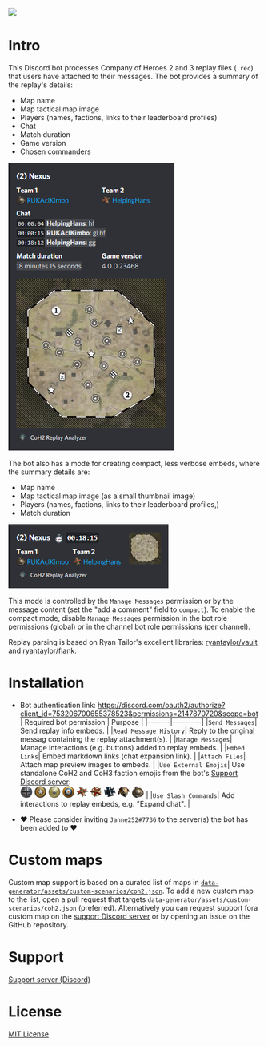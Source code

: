 [![](https://img.shields.io/discord/753277157027086427?color=%2336393f&label=Support%20Discord&logo=discord&logoColor=white)](https://discord.gg/RwCZTUwMd3)

# Intro
This Discord bot processes Company of Heroes 2 and 3 replay files (`.rec`) that users have attached to their messages.
The bot provides a summary of the replay's details:
- Map name
- Map tactical map image
- Players (names, factions, links to their leaderboard profiles)
- Chat
- Match duration
- Game version
- Chosen commanders

![](./media/examples/full-embed.png)

The bot also has a mode for creating compact, less verbose embeds, where the summary details are:
- Map name
- Map tactical map image (as a small thumbnail image)
- Players (names, factions, links to their leaderboard profiles,)
- Match duration

![](./media/examples/compact-embed.png)

This mode is controlled by the `Manage Messages` permission or by the message content (set the "add a comment" field to `compact`). To enable the compact mode, disable `Manage Messages` permission in the bot role permissions (global) or in the channel bot role permissions (per channel). 

Replay parsing is based on Ryan Tailor's excellent libraries: [ryantaylor/vault](https://github.com/ryantaylor/vault) and [ryantaylor/flank](https://github.com/ryantaylor/flank).

# Installation
- Bot authentication link: https://discord.com/oauth2/authorize?client_id=753206700655378523&permissions=2147870720&scope=bot
    | Required bot permission | Purpose |
    |-------|---------|
    |`Send Messages`| Send replay info embeds. |
    |`Read Message History`| Reply to the original messag containing the replay attachment(s). |
    |`Manage Messages`| Manage interactions (e.g. buttons) added to replay embeds. |
    |`Embed Links`| Embed markdown links (chat expansion link). |
    |`Attach Files`| Attach map preview images to embeds. |
    |`Use External Emojis`| Use standalone CoH2 and CoH3 faction emojis from the bot's [Support Discord server](https://discord.gg/nBQQ4Xh5RR): <br /><img title=":coh3_german:" src="./media/discord/emoji/coh3/german_small.png" width="24" height="24"> <img title=":coh3_american:" src="./media/discord/emoji/coh3/american_small.png" width="24" height="24"> <img title=":coh3_afrika_korps:" src="./media/discord/emoji/coh3/afrika_korps_small.png" width="24" height="24"> <img title=":coh3_british:" src="./media/discord/emoji/coh3/british_small.png" width="24" height="24"> <img title=":german:" src="./media/discord/emoji/coh2/german.png" width="24" height="24"> <img title=":soviet:" src="./media/discord/emoji/coh2/soviet.png" width="24" height="24"> <img title=":west_german:" src="./media/discord/emoji/coh2/west_german.png" width="24" height="24"> <img title=":aef:" src="./media/discord/emoji/coh2/aef.png" width="24" height="24"> <img title=":british:" src="./media/discord/emoji/coh2/british.png" width="24" height="24"> |
    |`Use Slash Commands`| Add interactions to replay embeds, e.g. "Expand chat". |
    
- ❤️ Please consider inviting `Janne252#7736` to the server(s) the bot has been added to ❤️

# Custom maps
Custom map support is based on a curated list of maps in [`data-generator/assets/custom-scenarios/coh2.json`](data-generator/assets/custom-scenarios/coh2.json). 
To add a new custom map to the list, open a pull request that targets `data-generator/assets/custom-scenarios/coh2.json` (preferred).
Alternatively you can request support fora custom map on the [support Discord server](https://discord.gg/nBQQ4Xh5RR) or by opening an issue on the GitHub repository.

# Support
[Support server (Discord)](https://discord.gg/nBQQ4Xh5RR)

# License
[MIT License](./LICENSE.txt)
